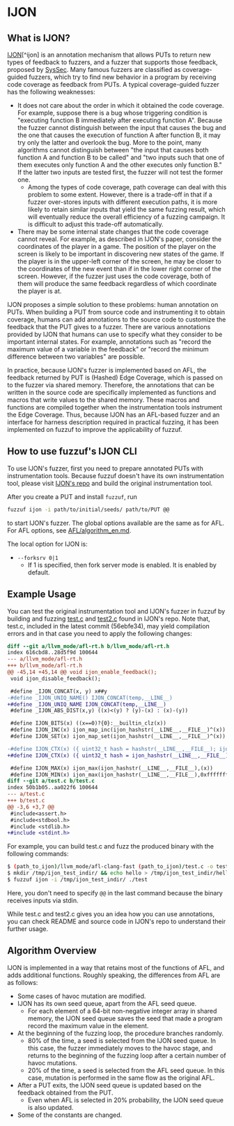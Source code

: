 # IJON

## What is IJON?

[IJON](https://github.com/RUB-SysSec/ijon/)[^ijon] is an annotation mechanism that allows PUTs to return new types of feedback to fuzzers, and a fuzzer that supports those feedback, proposed by [SysSec](https://informatik.rub.de/syssec/). Many famous fuzzers are classified as coverage-guided fuzzers, which try to find new behavior in a program by receiving code coverage as feedback from PUTs. A typical coverage-guided fuzzer has the following weaknesses: 

- It does not care about the order in which it obtained the code coverage. For example, suppose there is a bug whose triggering condition is "executing function B immediately after executing function A". Because the fuzzer cannot distinguish between the input that causes the bug and the one that causes the execution of function A after function B, it may try only the latter and overlook the bug. More to the point, many algorithms cannot distinguish between "the input that causes both function A and function B to be called" and "two inputs such that one of them executes only function A and the other executes only function B." If the latter two inputs are tested first, the fuzzer will not test the former one.
  - Among the types of code coverage, path coverage can deal with this problem to some extent. However, there is a trade-off in that if a fuzzer over-stores inputs with different execution paths, it is more likely to retain similar inputs that yield the same fuzzing result, which will eventually reduce the overall efficiency of a fuzzing campaign. It is difficult to adjust this trade-off automatically.
- There may be some internal state changes that the code coverage cannot reveal. For example, as described in IJON's paper, consider the coordinates of the player in a game. The position of the player on the screen is likely to be important in discovering new states of the game. If the player is in the upper-left corner of the screen, he may be closer to the coordinates of the new event than if in the lower right corner of the screen. However, if the fuzzer just uses the code coverage, both of them will produce the same feedback regardless of which coordinate the player is at.

IJON proposes a simple solution to these problems: human annotation on PUTs. When building a PUT from source code and instrumenting it to obtain coverage, humans can add annotations to the source code to customize the feedback that the PUT gives to a fuzzer. There are various annotations provided by IJON that humans can use to specify what they consider to be important internal states. For example, annotations such as "record the maximum value of a variable in the feedback" or "record the minimum difference between two variables" are possible.

In practice, because IJON's fuzzer is implemented based on AFL, the feedback returned by PUT is (Hashed) Edge Coverage, which is passed on to the fuzzer via shared memory. Therefore, the annotations that can be written in the source code are specifically implemented as functions and macros that write values to the shared memory. These macros and functions are compiled together when the instrumentation tools instrument the Edge Coverage.
Thus, because IJON has an AFL-based fuzzer and an interface for harness description required in practical fuzzing, it has been implemented on fuzzuf to improve the applicability of fuzzuf.

## How to use fuzzuf's IJON CLI

To use IJON's fuzzer, first you need to prepare annotated PUTs with instrumentation tools.
Because fuzzuf doesn't have its own instrumentation tool, please visit [IJON's repo](https://github.com/RUB-SysSec/ijon/) and build the original instrumentation tool.

After you create a PUT and install `fuzzuf`, run

```bash
fuzzuf ijon -i path/to/initial/seeds/ path/to/PUT @@
```

to start IJON's fuzzer. The global options available are the same as for AFL.
For AFL options, see [AFL/algorithm_en.md](/docs/algorithms/afl/algorithm_en.md).

The local option for IJON is:

- `--forksrv 0|1`
  - If 1 is specified, then fork server mode is enabled. It is enabled by default.

## Example Usage

You can test the original instrumentation tool and IJON's fuzzer in fuzzuf by building and fuzzing [test.c](https://github.com/RUB-SysSec/ijon/blob/master/test.c) and [test2.c](https://github.com/RUB-SysSec/ijon/blob/master/test2.c) found in IJON's repo. Note that, test.c, included in the latest commit (56ebfe34), may yield compilation errors and in that case you need to apply the following changes:

```diff
diff --git a/llvm_mode/afl-rt.h b/llvm_mode/afl-rt.h
index 616cbd8..28d5f9d 100644
--- a/llvm_mode/afl-rt.h
+++ b/llvm_mode/afl-rt.h
@@ -45,14 +45,14 @@ void ijon_enable_feedback();
 void ijon_disable_feedback();

 #define _IJON_CONCAT(x, y) x##y
-#define _IJON_UNIQ_NAME() IJON_CONCAT(temp,__LINE__)
+#define _IJON_UNIQ_NAME IJON_CONCAT(temp,__LINE__)
 #define _IJON_ABS_DIST(x,y) ((x)<(y) ? (y)-(x) : (x)-(y))

 #define IJON_BITS(x) ((x==0)?{0}:__builtin_clz(x))
 #define IJON_INC(x) ijon_map_inc(ijon_hashstr(__LINE__,__FILE__)^(x))
 #define IJON_SET(x) ijon_map_set(ijon_hashstr(__LINE__,__FILE__)^(x))

-#define IJON_CTX(x) ({ uint32_t hash = hashstr(__LINE__,__FILE__); ijon_xor_state(hash); __typeof__(x) IJON_UNIQ_NAME() = (x); ijon_xor_state(hash); IJON_UNIQ_NAME(); })
+#define IJON_CTX(x) ({ uint32_t hash = ijon_hashstr(__LINE__,__FILE__); ijon_xor_state(hash); __typeof__(x) IJON_UNIQ_NAME = (x); ijon_xor_state(hash); IJON_UNIQ_NAME; })

 #define IJON_MAX(x) ijon_max(ijon_hashstr(__LINE__,__FILE__),(x))
 #define IJON_MIN(x) ijon_max(ijon_hashstr(__LINE__,__FILE__),0xffffffffffffffff-(x))
diff --git a/test.c b/test.c
index 50b1b05..aa022f6 100644
--- a/test.c
+++ b/test.c
@@ -3,6 +3,7 @@
 #include<assert.h>
 #include<stdbool.h>
 #include <stdlib.h>
+#include <stdint.h>
```

For example, you can build test.c and fuzz the produced binary with the following commands:

```bash
$ (path_to_ijon)/llvm_mode/afl-clang-fast (path_to_ijon)/test.c -o test
$ mkdir /tmp/ijon_test_indir/ && echo hello > /tmp/ijon_test_indir/hello
$ fuzzuf ijon -i /tmp/ijon_test_indir/ ./test
```

Here, you don't need to specify `@@` in the last command because the binary receives inputs via stdin.

While test.c and test2.c gives you an idea how you can use annotations, you can check README and source code in IJON's repo to understand their further usage.

## Algorithm Overview

IJON is implemented in a way that retains most of the functions of AFL, and adds additional functions. Roughly speaking, the differences from AFL are as follows:

- Some cases of havoc mutation are modified.
- IJON has its own seed queue, apart from the AFL seed queue.
  - For each element of a 64-bit non-negative integer array in shared memory, the IJON seed queue saves the seed that made a program record the maximum value in the element.
- At the beginning of the fuzzing loop, the procedure branches randomly.
  - 80% of the time, a seed is selected from the IJON seed queue. In this case, the fuzzer immediately moves to the havoc stage, and returns to the beginning of the fuzzing loop after a certain number of havoc mutations.
  - 20% of the time, a seed is selected from the AFL seed queue. In this case, mutation is performed in the same flow as the original AFL.
- After a PUT exits, the IJON seed queue is updated based on the feedback obtained from the PUT.
  - Even when AFL is selected in 20% probability, the IJON seed queue is also updated.
- Some of the constants are changed.

